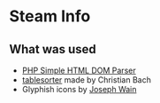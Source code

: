 ﻿Steam Info
==========

What was used
-------------
 * [PHP Simple HTML DOM Parser](http://simplehtmldom.sourceforge.net/)
 * [tablesorter](http://tablesorter.com) made by Christian Bach
 * Glyphish icons by [Joseph Wain](http://glyphish.com/)
